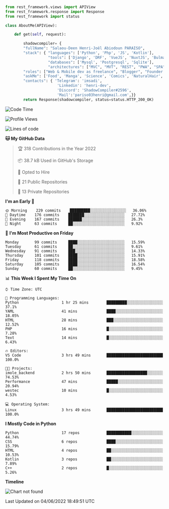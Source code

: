###
```python
from rest_framework.views import APIView
from rest_framework.response import Response
from rest_framework import status

class AboutMe(APIView):

    def get(self, request):

        shadowcompiler= {
        "fullName": "Salaou-Deen Henri-Joël Abiodoun PARAISO",
        "stack": { "languages": ['Python', 'Php', 'JS', 'Kotlin'],
                   "tools": ['Django', 'DRF', 'VueJS', 'NuxtJS', 'Bulma', 'Beufy'],
                   "databases": ['Mysql', 'Postgresql', 'Sqlite'],
                   "architectures": ["MVC", "MVT", "REST", "PWA", "SPA"]},        
        "roles": ["Web & Mobile dev as freelance", "Blogger", "Founder at @henrid3v", "Mentor"],
        "askMe": ['Food', 'Manga', 'Science', 'Comics', 'NaturalHair', 'Photography', 'Tech', 'Programming'],
        "contacts": { 'Telegram': 'imsadi',
                       'Linkedin': 'henri-dev',
                       'Discord': 'ShadowCompiler#2596',
                       'Mail':'pariso03henri@gmail.com',}}
        return Response(shadowcompiler, status=status.HTTP_200_OK)

```                    

<!--START_SECTION:waka-->
![Code Time](http://img.shields.io/badge/Code%20Time-0%20secs-blue)

![Profile Views](http://img.shields.io/badge/Profile%20Views-1-blue)

![Lines of code](https://img.shields.io/badge/From%20Hello%20World%20I%27ve%20Written-24%20Thousand%20lines%20of%20code-blue)

**🐱 My GitHub Data** 

> 🏆 318 Contributions in the Year 2022
 > 
> 📦 38.7 kB Used in GitHub's Storage 
 > 
> 💼 Opted to Hire
 > 
> 📜 21 Public Repositories 
 > 
> 🔑 13 Private Repositories  
 > 
**I'm an Early 🐤** 

```text
🌞 Morning    229 commits    █████████░░░░░░░░░░░░░░░░   36.06% 
🌆 Daytime    176 commits    ███████░░░░░░░░░░░░░░░░░░   27.72% 
🌃 Evening    167 commits    ██████░░░░░░░░░░░░░░░░░░░   26.3% 
🌙 Night      63 commits     ██░░░░░░░░░░░░░░░░░░░░░░░   9.92%

```
📅 **I'm Most Productive on Friday** 

```text
Monday       99 commits     ████░░░░░░░░░░░░░░░░░░░░░   15.59% 
Tuesday      61 commits     ██░░░░░░░░░░░░░░░░░░░░░░░   9.61% 
Wednesday    91 commits     ███░░░░░░░░░░░░░░░░░░░░░░   14.33% 
Thursday     101 commits    ████░░░░░░░░░░░░░░░░░░░░░   15.91% 
Friday       118 commits    ████░░░░░░░░░░░░░░░░░░░░░   18.58% 
Saturday     105 commits    ████░░░░░░░░░░░░░░░░░░░░░   16.54% 
Sunday       60 commits     ██░░░░░░░░░░░░░░░░░░░░░░░   9.45%

```


📊 **This Week I Spent My Time On** 

```text
⌚︎ Time Zone: UTC

💬 Programming Languages: 
Python                   1 hr 25 mins        █████████░░░░░░░░░░░░░░░░   37.1% 
YAML                     41 mins             ████░░░░░░░░░░░░░░░░░░░░░   18.05% 
HTML                     28 mins             ███░░░░░░░░░░░░░░░░░░░░░░   12.52% 
PHP                      16 mins             █░░░░░░░░░░░░░░░░░░░░░░░░   7.28% 
Text                     14 mins             █░░░░░░░░░░░░░░░░░░░░░░░░   6.43%

🔥 Editors: 
VS Code                  3 hrs 49 mins       █████████████████████████   100.0%

🐱‍💻 Projects: 
imole_backend            2 hrs 50 mins       ██████████████████░░░░░░░   74.53% 
Performance              47 mins             █████░░░░░░░░░░░░░░░░░░░░   20.94% 
westec                   10 mins             █░░░░░░░░░░░░░░░░░░░░░░░░   4.53%

💻 Operating System: 
Linux                    3 hrs 49 mins       █████████████████████████   100.0%

```

**I Mostly Code in Python** 

```text
Python                   17 repos            ███████████░░░░░░░░░░░░░░   44.74% 
CSS                      6 repos             ████░░░░░░░░░░░░░░░░░░░░░   15.79% 
HTML                     4 repos             ██░░░░░░░░░░░░░░░░░░░░░░░   10.53% 
Kotlin                   3 repos             ██░░░░░░░░░░░░░░░░░░░░░░░   7.89% 
C++                      2 repos             █░░░░░░░░░░░░░░░░░░░░░░░░   5.26%

```


**Timeline**

![Chart not found](https://raw.githubusercontent.com/shadowcompiler/shadowcompiler/main/charts/bar_graph.png) 


 Last Updated on 04/06/2022 18:49:51 UTC
<!--END_SECTION:waka-->
